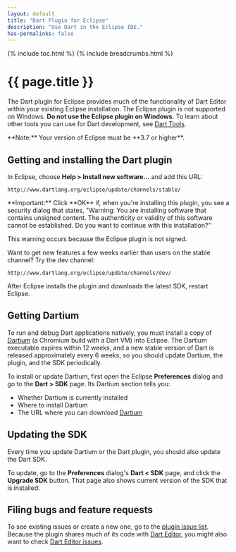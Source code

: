 ```yaml
---
layout: default
title: "Dart Plugin for Eclipse"
description: "Use Dart in the Eclipse IDE."
has-permalinks: false
---
```


{% include toc.html %}
{% include breadcrumbs.html %}
  
# {{ page.title }}

The Dart plugin for Eclipse
provides much of the functionality of Dart Editor
within your existing Eclipse installation.
The Eclipse plugin is not supported on Windows.
**Do not use the Eclipse plugin on Windows.**
To learn about other tools you can use for Dart development,
see [Dart Tools](/tools/).

<aside class="alert alert-info" markdown="1">
**Note:**
Your version of Eclipse must be **3.7 or higher**.
</aside>


## Getting and installing the Dart plugin

In Eclipse, choose **Help > Install new software...**
and add this URL:

    http://www.dartlang.org/eclipse/update/channels/stable/

<aside class="alert alert-info" markdown="1">
**Important:** Click **OK** if, when you're installing this plugin,
you see a security dialog that states,
  "Warning: You are installing software that contains unsigned content.
  The authenticity or validity of this software cannot be established.
  Do you want to continue with this installation?"

  This warning occurs because the Eclipse plugin is not signed.
</aside>

Want to get new features a few weeks earlier than
users on the stable channel? Try the dev channel:

    http://www.dartlang.org/eclipse/update/channels/dev/

After Eclipse installs the plugin and downloads the latest SDK,
restart Eclipse.

## Getting Dartium

To run and debug Dart applications natively,
you must install a copy of [Dartium](/tools/dartium/)
(a Chromium build with a Dart VM) into Eclipse.
The Dartium executable expires within 12 weeks, and a new stable version
of Dart is released approximately every 6 weeks,
so you should update Dartium, the plugin, and the SDK periodically.

To install or update Dartium,
first open the Eclipse **Preferences** dialog and
go to the **Dart > SDK** page.
Its Dartium section tells you:

* Whether Dartium is currently installed
* Where to install Dartium
* The URL where you can download [Dartium](/tools/dartium/)

## Updating the SDK

Every time you update Dartium or the Dart plugin,
you should also update the Dart SDK.

To update, go to the **Preferences** dialog's **Dart < SDK** page,
and click the **Upgrade SDK** button.
That page also shows current version of the SDK that is installed.

## Filing bugs and feature requests

To see existing issues or create a new one, go to the
[plugin issue list](https://code.google.com/p/dart/issues/list?can=2&amp;q=Editor%3DPlugin).
Because the plugin shares much of its code with
[Dart Editor](/tools/editor/), you might also want to check
[Dart Editor issues](https://code.google.com/p/dart/issues/list?can=2&amp;q=label%3AArea-Editor).

